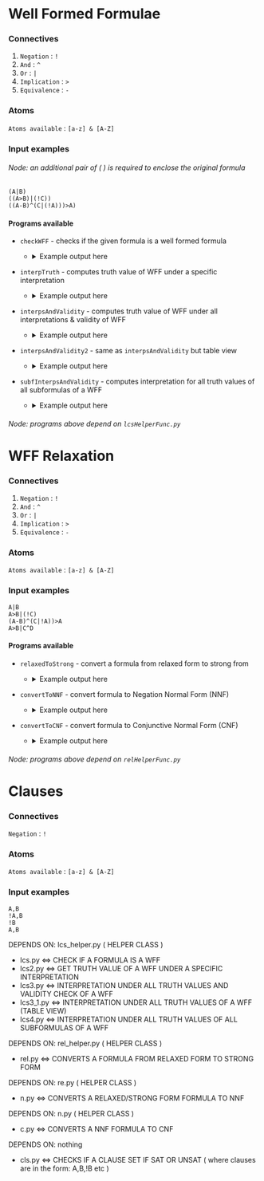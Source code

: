# Well Formed Formulae
### Connectives
1. ```Negation``` : ```!``` <br/>
2. ```And``` : ```^``` <br/>
3. ```Or``` : ```|``` <br/>
4. ```Implication``` : ```>``` <br/>
5. ```Equivalence``` : ```-```  <br/>
### Atoms
 ```Atoms available``` : ```[a-z] & [A-Z]``` <br/>
### Input examples
###### Node: an additional pair of ( ) is required to enclose the original formula
 ```(A|B)``` <br/>
 ```((A>B)|(!C))``` <br/>
 ```((A-B)^(C|(!A)))>A)```
#### Programs available
* ```checkWFF``` - checks if the given formula is a well formed formula 
    - <details>

      <summary>Example output here</summary>

      ![Imgur Image](https://i.imgur.com/o3q3zQH.png)

      </details>
     
* ```interpTruth``` - computes truth value of WFF under a specific interpretation
    
    - <details>

      <summary>Example output here</summary>

      ![Imgur Image](https://i.imgur.com/o3q3zQH.png)

      </details>
      
* ```interpsAndValidity``` - computes truth value of WFF under all interpretations & validity of WFF    
    - <details>

      <summary>Example output here</summary>

      ![Imgur Image](https://i.imgur.com/o3q3zQH.png)

      </details>
      
* ```interpsAndValidity2``` - same as ```interpsAndValidity``` but table view
    
    - <details>

      <summary>Example output here</summary>

      ![Imgur Image](https://i.imgur.com/o3q3zQH.png)

      </details>
      
* ```subfInterpsAndValidity``` - computes interpretation for all truth values of all subformulas of a WFF
    
    - <details>

      <summary>Example output here</summary>

      ![Imgur Image](https://i.imgur.com/o3q3zQH.png)

      </details>
            
###### Node: programs above depend on ```lcsHelperFunc.py```

# WFF Relaxation
### Connectives
1. ```Negation``` : ```!``` <br/>
2. ```And``` : ```^``` <br/>
3. ```Or``` : ```|``` <br/>
4. ```Implication``` : ```>``` <br/>
5. ```Equivalence``` : ```-```  <br/>
### Atoms
 ```Atoms available``` : ```[a-z] & [A-Z]``` <br/>
### Input examples
 ```A|B```  <br/>
 ```A>B|(!C)``` <br/>
 ```(A-B)^(C|!A))>A``` <br/>
 ```A>B|C^D```
#### Programs available
* ```relaxedToStrong``` - convert a formula from relaxed form to strong from
    
    - <details>

      <summary>Example output here</summary>

      ![Imgur Image](https://i.imgur.com/o3q3zQH.png)

      </details>
      
* ```convertToNNF``` - convert formula to Negation Normal Form (NNF)
    
    - <details>

      <summary>Example output here</summary>

      ![Imgur Image](https://i.imgur.com/o3q3zQH.png)

      </details>
      
* ```convertToCNF``` - convert formula to Conjunctive Normal Form (CNF)
    
    - <details>

      <summary>Example output here</summary>

      ![Imgur Image](https://i.imgur.com/o3q3zQH.png)

      </details>
      
###### Node: programs above depend on ```relHelperFunc.py```

# Clauses
### Connectives
```Negation``` : ```!``` <br/>
### Atoms
 ```Atoms available``` : ```[a-z] & [A-Z]``` <br/>
### Input examples
```A,B``` <br/>
```!A,B``` <br/>
```!B``` <br/>
```A,B``` <br/>

DEPENDS ON: lcs_helper.py ( HELPER CLASS )
  - lcs.py  <=> CHECK IF A FORMULA IS A WFF
  - lcs2.py  <=> GET TRUTH VALUE OF A WFF UNDER A SPECIFIC INTERPRETATION
  - lcs3.py  <=> INTERPRETATION UNDER ALL TRUTH VALUES AND VALIDITY CHECK OF A WFF
  - lcs3_1.py <=> INTERPRETATION UNDER ALL TRUTH VALUES OF A WFF (TABLE VIEW)
  - lcs4.py <=> INTERPRETATION UNDER ALL TRUTH VALUES OF ALL SUBFORMULAS OF A WFF
 
DEPENDS ON: rel_helper.py ( HELPER CLASS )
  - rel.py <=> CONVERTS A FORMULA FROM RELAXED FORM TO STRONG FORM
 
DEPENDS ON: re.py ( HELPER CLASS )
  - n.py <=> CONVERTS A RELAXED/STRONG FORM FORMULA TO NNF

DEPENDS ON: n.py ( HELPER CLASS )
  - c.py <=> CONVERTS A NNF FORMULA TO CNF
 
 DEPENDS ON: nothing
  - cls.py <=> CHECKS IF A CLAUSE SET IF SAT OR UNSAT ( where clauses are in the form: A,B,!B  etc )
